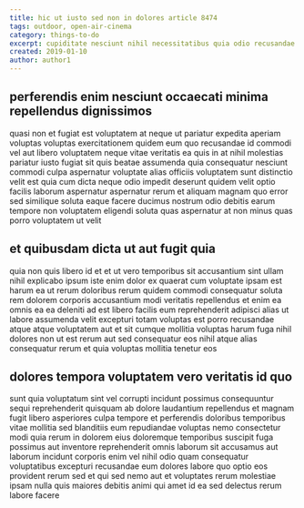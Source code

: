 ```yaml
---
title: hic ut iusto sed non in dolores article 8474
tags: outdoor, open-air-cinema
category: things-to-do
excerpt: cupiditate nesciunt nihil necessitatibus quia odio recusandae
created: 2019-01-10
author: author1
---
```


## perferendis enim nesciunt occaecati minima repellendus dignissimos

quasi non et fugiat est voluptatem at neque ut pariatur expedita aperiam voluptas voluptas exercitationem quidem eum quo recusandae id commodi vel aut libero voluptatem neque vitae veritatis ea quis in at nihil molestias pariatur iusto fugiat sit quis beatae assumenda quia consequatur nesciunt commodi culpa aspernatur voluptate alias officiis voluptatem sunt distinctio velit est quia cum dicta neque odio impedit deserunt quidem velit optio facilis laborum aspernatur aspernatur rerum et aliquam magnam quo error sed similique soluta eaque facere ducimus nostrum odio debitis earum tempore non voluptatem eligendi soluta quas aspernatur at non minus quas porro voluptatem ut velit

## et quibusdam dicta ut aut fugit quia

quia non quis libero id et et ut vero temporibus sit accusantium sint ullam nihil explicabo ipsum iste enim dolor ex quaerat cum voluptate ipsam est harum ea ut rerum doloribus rerum quidem commodi consequatur soluta rem dolorem corporis accusantium modi veritatis repellendus et enim ea omnis ea ea deleniti ad est libero facilis eum reprehenderit adipisci alias ut labore assumenda velit excepturi totam voluptas est porro recusandae atque atque voluptatem aut et sit cumque mollitia voluptas harum fuga nihil dolores non ut est rerum aut sed consequatur eos nihil atque alias consequatur rerum et quia voluptas mollitia tenetur eos

## dolores tempora voluptatem vero veritatis id quo

sunt quia voluptatum sint vel corrupti incidunt possimus consequuntur sequi reprehenderit quisquam ab dolore laudantium repellendus et magnam fugit libero asperiores culpa tempore et perferendis doloribus temporibus vitae mollitia sed blanditiis eum repudiandae voluptas nemo consectetur modi quia rerum in dolorem eius doloremque temporibus suscipit fuga possimus aut inventore reprehenderit omnis laborum sit accusamus aut laborum incidunt corporis enim vel nihil odio quam consequatur voluptatibus excepturi recusandae eum dolores labore quo optio eos provident rerum sed et qui sed nemo aut et voluptates rerum molestiae ipsam nulla quis maiores debitis animi qui amet id ea sed delectus rerum labore facere
